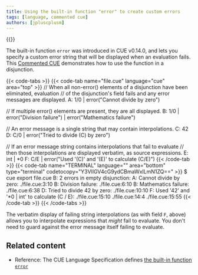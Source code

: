 ```yaml
---
title: Using the built-in function "error" to create custom errors
tags: [language, commented cue]
authors: [jpluscplusm]
---
```

{{<sidenote text="Requires CUE v0.14.0 or later" >}}

The built-in function `error` was introduced in CUE v0.14.0, and lets you
specify a custom error string that will be displayed when an evaluation fails.
This [Commented CUE]({{<relref"docs/howto/about-commented-cue-guides">}})
demonstrates how to use the function in a disjunction.

{{< code-tabs >}}
{{< code-tab name="file.cue" language="cue" area="top" >}}
// When all non-error() elements of a disjunction have been eliminated, evaluation
// of the disjunction's field fails and any error messages are displayed.
A: 1/0 | error("Cannot divide by zero")

// If multiple error() elements are present, they are all displayed.
B: 1/0 | error("Division failure") | error("Mathematics failure")

// An error message is a single string that may contain interpolations.
C: 42
D: C/0 | error("Tried to divide \(C) by zero")

// If an error message string contains interpolations that fail to evaluate
// then those interpolations are displayed verbatim, as source expressions.
E: int | *0
F: C/E | error("Used '\(C)' and '\(E)' to calculate \(C/E)")
{{< /code-tab >}}
{{< code-tab name="TERMINAL" language="" area="bottom" type="terminal" codetocopy="Y3VlIGV4cG9ydCBmaWxlLmN1ZQ==" >}}
$ cue export file.cue
B: 2 errors in empty disjunction:
A: Cannot divide by zero:
    ./file.cue:3:10
B: Division failure:
    ./file.cue:6:10
B: Mathematics failure:
    ./file.cue:6:38
D: Tried to divide 42 by zero:
    ./file.cue:10:10
F: Used '42' and '*0 | int' to calculate (C / E):
    ./file.cue:15:10
    ./file.cue:14:4
    ./file.cue:15:55
{{< /code-tab >}}
{{< /code-tabs >}}

The verbatim display of failing string interpolations (as with field `F`,
above) allows you to interpolate expressions that *might* fail to evaluate.
You don't need to guard against the error message itself failing to evaluate.

## Related content

- Reference: The CUE Language Specification defines
  [the built-in function `error`]({{<relref"docs/reference/spec/#error">}})
